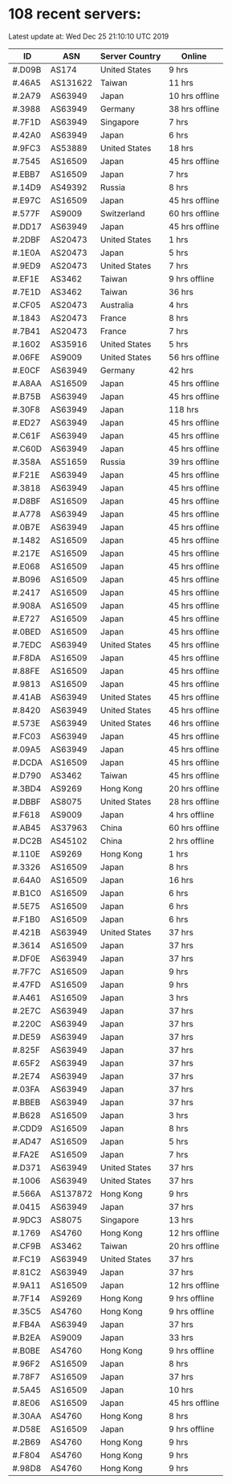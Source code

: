 # 108 recent servers:

Latest update at: Wed Dec 25 21:10:10 UTC 2019

| ID | ASN | Server Country | Online |
| -- | --- | -------------- | ------ |
| #.D09B | AS174 | United States | 9 hrs |
| #.46A5 | AS131622 | Taiwan | 11 hrs |
| #.2A79 | AS63949 | Japan | 10 hrs offline |
| #.3988 | AS63949 | Germany | 38 hrs offline |
| #.7F1D | AS63949 | Singapore | 7 hrs |
| #.42A0 | AS63949 | Japan | 6 hrs |
| #.9FC3 | AS53889 | United States | 18 hrs |
| #.7545 | AS16509 | Japan | 45 hrs offline |
| #.EBB7 | AS16509 | Japan | 7 hrs |
| #.14D9 | AS49392 | Russia | 8 hrs |
| #.E97C | AS16509 | Japan | 45 hrs offline |
| #.577F | AS9009 | Switzerland | 60 hrs offline |
| #.DD17 | AS63949 | Japan | 45 hrs offline |
| #.2DBF | AS20473 | United States | 1 hrs |
| #.1E0A | AS20473 | Japan | 5 hrs |
| #.9ED9 | AS20473 | United States | 7 hrs |
| #.EF1E | AS3462 | Taiwan | 9 hrs offline |
| #.7E1D | AS3462 | Taiwan | 36 hrs |
| #.CF05 | AS20473 | Australia | 4 hrs |
| #.1843 | AS20473 | France | 8 hrs |
| #.7B41 | AS20473 | France | 7 hrs |
| #.1602 | AS35916 | United States | 5 hrs |
| #.06FE | AS9009 | United States | 56 hrs offline |
| #.E0CF | AS63949 | Germany | 42 hrs |
| #.A8AA | AS16509 | Japan | 45 hrs offline |
| #.B75B | AS63949 | Japan | 45 hrs offline |
| #.30F8 | AS63949 | Japan | 118 hrs |
| #.ED27 | AS63949 | Japan | 45 hrs offline |
| #.C61F | AS63949 | Japan | 45 hrs offline |
| #.C60D | AS63949 | Japan | 45 hrs offline |
| #.358A | AS51659 | Russia | 39 hrs offline |
| #.F21E | AS63949 | Japan | 45 hrs offline |
| #.3818 | AS63949 | Japan | 45 hrs offline |
| #.D8BF | AS16509 | Japan | 45 hrs offline |
| #.A778 | AS63949 | Japan | 45 hrs offline |
| #.0B7E | AS63949 | Japan | 45 hrs offline |
| #.1482 | AS16509 | Japan | 45 hrs offline |
| #.217E | AS16509 | Japan | 45 hrs offline |
| #.E068 | AS16509 | Japan | 45 hrs offline |
| #.B096 | AS16509 | Japan | 45 hrs offline |
| #.2417 | AS16509 | Japan | 45 hrs offline |
| #.908A | AS16509 | Japan | 45 hrs offline |
| #.E727 | AS16509 | Japan | 45 hrs offline |
| #.0BED | AS16509 | Japan | 45 hrs offline |
| #.7EDC | AS63949 | United States | 45 hrs offline |
| #.F8DA | AS16509 | Japan | 45 hrs offline |
| #.88FE | AS16509 | Japan | 45 hrs offline |
| #.9813 | AS16509 | Japan | 45 hrs offline |
| #.41AB | AS63949 | United States | 45 hrs offline |
| #.8420 | AS63949 | United States | 45 hrs offline |
| #.573E | AS63949 | United States | 46 hrs offline |
| #.FC03 | AS63949 | Japan | 45 hrs offline |
| #.09A5 | AS63949 | Japan | 45 hrs offline |
| #.DCDA | AS16509 | Japan | 45 hrs offline |
| #.D790 | AS3462 | Taiwan | 45 hrs offline |
| #.3BD4 | AS9269 | Hong Kong | 20 hrs offline |
| #.DBBF | AS8075 | United States | 28 hrs offline |
| #.F618 | AS9009 | Japan | 4 hrs offline |
| #.AB45 | AS37963 | China | 60 hrs offline |
| #.DC2B | AS45102 | China | 2 hrs offline |
| #.110E | AS9269 | Hong Kong | 1 hrs |
| #.3326 | AS16509 | Japan | 8 hrs |
| #.64A0 | AS16509 | Japan | 16 hrs |
| #.B1C0 | AS16509 | Japan | 6 hrs |
| #.5E75 | AS16509 | Japan | 6 hrs |
| #.F1B0 | AS16509 | Japan | 6 hrs |
| #.421B | AS63949 | United States | 37 hrs |
| #.3614 | AS16509 | Japan | 37 hrs |
| #.DF0E | AS63949 | Japan | 37 hrs |
| #.7F7C | AS16509 | Japan | 9 hrs |
| #.47FD | AS16509 | Japan | 9 hrs |
| #.A461 | AS16509 | Japan | 3 hrs |
| #.2E7C | AS63949 | Japan | 37 hrs |
| #.220C | AS63949 | Japan | 37 hrs |
| #.DE59 | AS63949 | Japan | 37 hrs |
| #.825F | AS63949 | Japan | 37 hrs |
| #.65F2 | AS63949 | Japan | 37 hrs |
| #.2E74 | AS63949 | Japan | 37 hrs |
| #.03FA | AS63949 | Japan | 37 hrs |
| #.BBEB | AS63949 | Japan | 37 hrs |
| #.B628 | AS16509 | Japan | 3 hrs |
| #.CDD9 | AS16509 | Japan | 8 hrs |
| #.AD47 | AS16509 | Japan | 5 hrs |
| #.FA2E | AS16509 | Japan | 7 hrs |
| #.D371 | AS63949 | United States | 37 hrs |
| #.1006 | AS63949 | United States | 37 hrs |
| #.566A | AS137872 | Hong Kong | 9 hrs |
| #.0415 | AS63949 | Japan | 37 hrs |
| #.9DC3 | AS8075 | Singapore | 13 hrs |
| #.1769 | AS4760 | Hong Kong | 12 hrs offline |
| #.CF9B | AS3462 | Taiwan | 20 hrs offline |
| #.FC19 | AS63949 | United States | 37 hrs |
| #.81C2 | AS63949 | Japan | 37 hrs |
| #.9A11 | AS16509 | Japan | 12 hrs offline |
| #.7F14 | AS9269 | Hong Kong | 9 hrs offline |
| #.35C5 | AS4760 | Hong Kong | 9 hrs offline |
| #.FB4A | AS63949 | Japan | 37 hrs |
| #.B2EA | AS9009 | Japan | 33 hrs |
| #.B0BE | AS4760 | Hong Kong | 9 hrs offline |
| #.96F2 | AS16509 | Japan | 8 hrs |
| #.78F7 | AS16509 | Japan | 37 hrs |
| #.5A45 | AS16509 | Japan | 10 hrs |
| #.8E06 | AS16509 | Japan | 45 hrs offline |
| #.30AA | AS4760 | Hong Kong | 8 hrs |
| #.D58E | AS16509 | Japan | 9 hrs offline |
| #.2B69 | AS4760 | Hong Kong | 9 hrs |
| #.F804 | AS4760 | Hong Kong | 9 hrs |
| #.98D8 | AS4760 | Hong Kong | 9 hrs |

